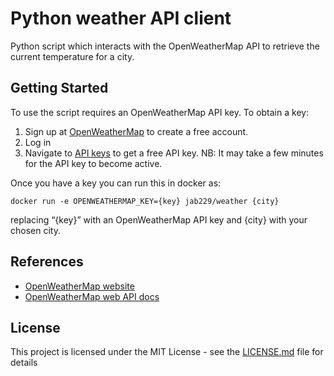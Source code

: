 # Python weather API client
Python script which interacts with the O​penWeatherMap​ API to retrieve the current temperature for a city.

## Getting Started
To use the script requires an OpenWeatherMap API key. To obtain a key:
1. Sign up at [OpenWeatherMap](https://home.openweathermap.org/users/sign_up) to create a free account. 
2. Log in 
3. Navigate to [API keys](https://home.openweathermap.org/api_keys) to get a free API key. NB: It may take a few minutes for the API key to become active.

Once you have a key you can run this in docker as:

`docker run -e OPENWEATHERMAP_KEY=​{key}​ jab229​/weather {city}` 

replacing “​{key}”​ with an OpenWeatherMap API key and {city} with your chosen city.

## References
* [OpenWeatherMap website](https://openweathermap.org)
* [OpenWeatherMap web API docs](https://openweathermap.org/api)

## License
This project is licensed under the MIT License - see the [LICENSE.md](LICENSE) file for details
